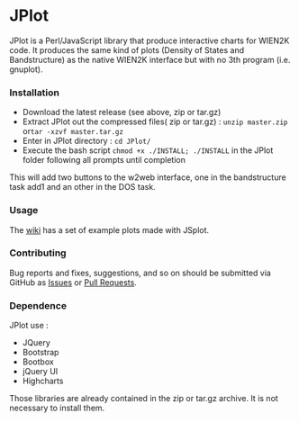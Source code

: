 # JPlot

JPlot is a Perl/JavaScript library that produce interactive charts for WIEN2K code. It produces the same kind of plots (Density of States and Bandstructure) as the native WIEN2K interface but with no 3th program (i.e. gnuplot).

### Installation 
 
 * Download the latest release (see above, zip or tar.gz)
 * Extract JPlot out the compressed files( zip or tar.gz) : `unzip master.zip` or`tar -xzvf master.tar.gz`
 * Enter in JPlot directory : `cd JPlot/`
 * Execute the bash script `chmod +x ./INSTALL; ./INSTALL` in the JPlot folder following all prompts until completion

This will add two buttons to the w2web interface, one in the bandstructure task add1 and an other in the DOS task.

### Usage 

The [wiki](https://github.com/sayede/JPlot/wiki) has a set of example plots made with JSplot.

### Contributing 

Bug reports and fixes, suggestions, and so on should be submitted via GitHub as [Issues](https://github.com/sayede/JPlot/issues) or [Pull Requests](https://github.com/sayede/JPlot/pulls).

### Dependence
	
JPlot use : 
* JQuery
* Bootstrap
* Bootbox 
* jQuery UI
* Highcharts

Those libraries are already contained in the zip or tar.gz archive. It is not necessary to install them.
